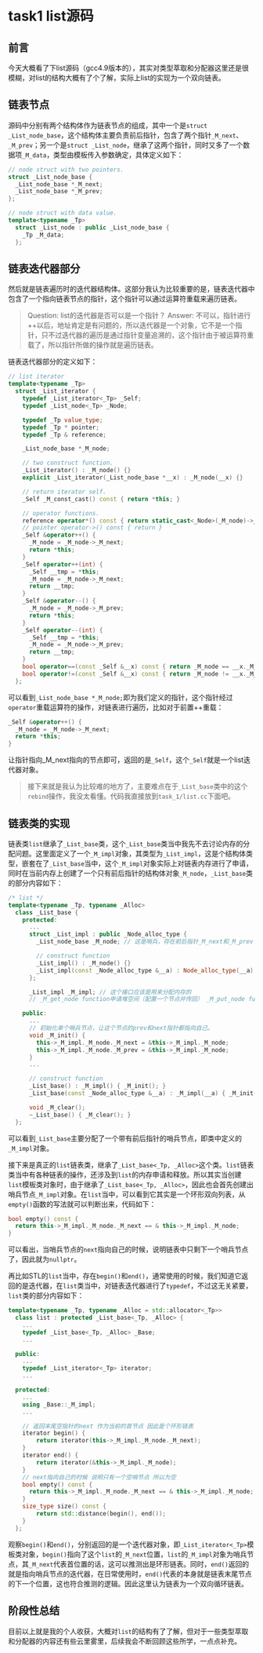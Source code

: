 # task1 list源码

## 前言

今天大概看了下list源码（gcc4.9版本的），其实对类型萃取和分配器这里还是很模糊，对list的结构大概有了个了解，实际上list的实现为一个双向链表。


## 链表节点

源码中分别有两个结构体作为链表节点的组成，其中一个是`struct _List_node_base`，这个结构体主要负责前后指针，包含了两个指针`_M_next`、`_M_prev`；另一个是`struct _List_node`，继承了这两个指针，同时又多了一个数据项`_M_data`，类型由模板传入参数确定，具体定义如下：

```c++
// node struct with two pointers.
struct _List_node_base {
  _List_node_base *_M_next;
  _List_node_base *_M_prev;
};

// node struct with data value.
template<typename _Tp>
  struct _List_node : public _List_node_base {
    _Tp _M_data;
  };
```

## 链表迭代器部分
然后就是链表遍历时的迭代器结构体。这部分我认为比较重要的是，链表迭代器中包含了一个指向链表节点的指针，这个指针可以通过运算符重载来遍历链表。

> Question: list的迭代器是否可以是一个指针？
> Answer: 不可以，指针进行++以后，地址肯定是有问题的，所以迭代器是一个对象，它不是一个指针，只不过迭代器的遍历是通过指针变量追溯的，这个指针由于被运算符重载了，所以指针所做的操作就是遍历链表。

链表迭代器部分的定义如下：
```c++
// list iterator
template<typename _Tp>
  struct _List_iterator {
    typedef _List_iterator<_Tp> _Self;
    typedef _List_node<_Tp> _Node;

    typedef _Tp value_type;
    typedef _Tp * pointer;
    typedef _Tp & reference;

    _List_node_base *_M_node;

    // two construct function.
    _List_iterator() : _M_node() {}
    explicit _List_iterator(_List_node_base *__x) : _M_node(__x) {}

    // return iterator self.
    _Self _M_const_cast() const { return *this; }

    // operator functions.
    reference operator*() const { return static_cast<_Node>(_M_node)->_M_data; }
    // pointer operator->() const { return }
    _Self &operator++() {
      _M_node = _M_node->_M_next;
      return *this;
    }
    _Self operator++(int) {
      _Self __tmp = *this;
      _M_node = _M_node->_M_next;
      return __tmp;
    }
    _Self &operator--() {
      _M_node = _M_node->_M_prev;
      return *this;
    }
    _Self operator--(int) {
      _Self __tmp = *this;
      _M_node = _M_node->_M_prev;
      return __tmp;
    }
    bool operator==(const _Self &__x) const { return _M_node == __x._M_node; }
    bool operator!=(const _Self &__x) const { return _M_node != __x._M_node; }
  };
```

可以看到`_List_node_base *_M_node;`即为我们定义的指针，这个指针经过`operator`重载运算符的操作，对链表进行遍历，比如对于前置++重载：
```c++
_Self &operator++() {
  _M_node = _M_node->_M_next;
  return *this;
}
```

让指针指向_M_next指向的节点即可，返回的是`_Self`，这个`_Self`就是一个list迭代器对象。

> 接下来就是我认为比较难的地方了，主要难点在于`_List_base`类中的这个`rebind`操作，我没太看懂。代码我直接放到`task_1/list.cc`下面吧。

## 链表类的实现

链表类`list`继承了`_List_base`类，这个`_List_base`类当中我先不去讨论内存的分配问题。这里面定义了一个`_M_impl`对象，其类型为`_List_impl`，这是个结构体类型，嵌套在了`_List_base`当中，这个`_M_impl`对象实际上对链表内存进行了申请，同时在当前内存上创建了一个只有前后指针的结构体对象`_M_node`，`_List_base`类的部分内容如下：

```c++
/* list */
template<typename _Tp, typename _Alloc>
  class _List_base {
    protected:
      ...
      struct _List_impl : public _Node_alloc_type {
        _List_node_base _M_node; // 这是哨兵，存在前后指针_M_next和_M_prev

        // construct function
        _List_impl() : _M_node() {}
        _List_impl(const _Node_alloc_type &__a) : Node_alloc_type(__a), _M_node() {}
      };

      _List_impl _M_impl; // 这个接口应该是用来分配内存的
      // _M_get_node function申请堆空间（配置一个节点并传回） _M_put_node function释放堆空间（释放一个节点）

    public:
      ...
      // 初始化单个哨兵节点，让这个节点的prev和next指针都指向自己。
      void _M_init() {
        this->_M_impl._M_node._M_next = &this->_M_impl._M_node;
        this->_M_impl._M_node._M_prev = &this->_M_impl._M_node;
      }
      ...

      // construct function
      _List_base() : _M_impl() { _M_init(); }
      _List_base(const _Node_alloc_type &__a) : _M_impl(__a) { _M_init(); }

      void _M_clear();
      ~_List_base() { _M_clear(); }
  };
```

可以看到`_List_base`主要分配了一个带有前后指针的哨兵节点，即类中定义的`_M_impl`对象。

接下来是真正的`list`链表类，继承了`_List_base<_Tp, _Alloc>`这个类。`list`链表类当中有各种链表的操作，还涉及到`list`的内存申请和释放。所以其实当创建`list`模板类对象时，由于继承了`_List_base<_Tp, _Alloc>`，因此也会首先创建出哨兵节点`_M_impl`对象。在`list`当中，可以看到它其实是一个环形双向列表，从`empty()`函数的写法就可以判断出来，代码如下：

```c++
bool empty() const {
  return this->_M_impl._M_node._M_next == & this->_M_impl._M_node;
}
```

可以看出，当哨兵节点的`next`指向自己的时候，说明链表中只剩下一个哨兵节点了，因此就为`nullptr`。

再比如STL的`list`当中，存在`begin()`和`end()`，通常使用的时候，我们知道它返回的是迭代器，在`list`类当中，对链表迭代器进行了`typedef`，不过这无关紧要，`list`类的部分内容如下：

```c++
template<typename _Tp, typename _Alloc = std::allocator<_Tp>>
  class list : protected _List_base<_Tp, _Alloc> {
    ...
    typedef _List_base<_Tp, _Alloc> _Base;
    ...

  public:
    ...
    typedef _List_iterator<_Tp> iterator;
    ...

  protected:
    ...
    using _Base::_M_impl;
    ...

    // 返回末尾空指针的next 作为当前的首节点 因此是个环形链表
    iterator begin() {
        return iterator(this->_M_impl._M_node._M_next);
    }
    iterator end() {
        return iterator(&this->_M_impl._M_node);
    }
    // next指向自己的时候 说明只有一个空哨节点 所以为空
    bool empty() const {
      return this->_M_impl._M_node._M_next == & this->_M_impl._M_node;
    }
    size_type size() const {
        return std::distance(begin(), end());
    }
  };
```

观察`begin()`和`end()`，分别返回的是一个迭代器对象，即`_List_iterator<_Tp>`模板类对象，`begin()`指向了这个`list`的`_M_next`位置，`list`的`_M_impl`对象为哨兵节点，其`_M_next`代表首位置的话，这可以推测出是环形链表。同时，`end()`返回的就是指向哨兵节点的迭代器，在日常使用时，`end()`代表的本身就是链表末尾节点的下一个位置，这也符合推测的逻辑。因此这里认为链表为一个双向循环链表。

## 阶段性总结

目前以上就是我的个人收获，大概对`list`的结构有了了解，但对于一些类型萃取和分配器的内容还有些云里雾里，后续我会不断回顾这些所学，一点点补充。